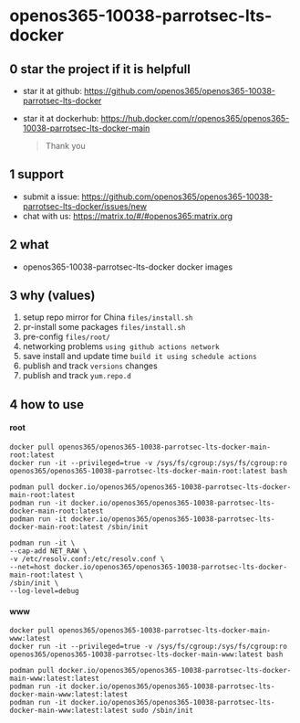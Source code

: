 # openos365-10038-parrotsec-lts-docker

## 0 star the project if it is helpfull

* star it at github: https://github.com/openos365/openos365-10038-parrotsec-lts-docker
* star it at dockerhub: https://hub.docker.com/r/openos365/openos365-10038-parrotsec-lts-docker-main

  > Thank you

## 1 support

* submit a issue: https://github.com/openos365/openos365-10038-parrotsec-lts-docker/issues/new
* chat with us: https://matrix.to/#/#openos365:matrix.org

## 2 what

* openos365-10038-parrotsec-lts-docker docker images
  
## 3 why (values)

1. setup repo mirror for China `files/install.sh`
1. pr-install some packages `files/install.sh`
1. pre-config `files/root/`
1. networking problems `using github actions network`
1. save install and update time `build it using schedule actions`
1. publish and track `versions` changes
1. publish and track `yum.repo.d`

## 4 how to use

#### root
```
docker pull openos365/openos365-10038-parrotsec-lts-docker-main-root:latest
docker run -it --privileged=true -v /sys/fs/cgroup:/sys/fs/cgroup:ro openos365/openos365-10038-parrotsec-lts-docker-main-root:latest bash

podman pull docker.io/openos365/openos365-10038-parrotsec-lts-docker-main-root:latest
podman run -it docker.io/openos365/openos365-10038-parrotsec-lts-docker-main-root:latest
podman run -it docker.io/openos365/openos365-10038-parrotsec-lts-docker-main-root:latest /sbin/init

podman run -it \
--cap-add NET_RAW \
-v /etc/resolv.conf:/etc/resolv.conf \
--net=host docker.io/openos365/openos365-10038-parrotsec-lts-docker-main-root:latest \
/sbin/init \
--log-level=debug

```
#### www

```
docker pull openos365/openos365-10038-parrotsec-lts-docker-main-www:latest
docker run -it --privileged=true -v /sys/fs/cgroup:/sys/fs/cgroup:ro openos365/openos365-10038-parrotsec-lts-docker-main-www:latest bash

podman pull docker.io/openos365/openos365-10038-parrotsec-lts-docker-main-www:latest:latest
podman run -it docker.io/openos365/openos365-10038-parrotsec-lts-docker-main-www:latest:latest
podman run -it docker.io/openos365/openos365-10038-parrotsec-lts-docker-main-www:latest:latest sudo /sbin/init
```
